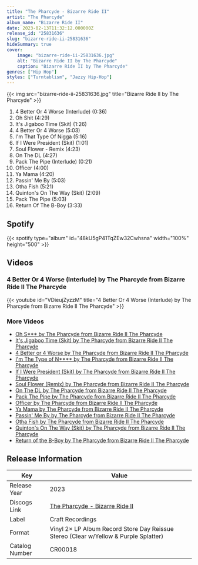 ```yaml
---
title: "The Pharcyde - Bizarre Ride II"
artist: "The Pharcyde"
album_name: "Bizarre Ride II"
date: 2023-02-13T11:32:12.000000Z
release_id: "25831636"
slug: "bizarre-ride-ii-25831636"
hideSummary: true
cover:
    image: "bizarre-ride-ii-25831636.jpg"
    alt: "Bizarre Ride II by The Pharcyde"
    caption: "Bizarre Ride II by The Pharcyde"
genres: ["Hip Hop"]
styles: ["Turntablism", "Jazzy Hip-Hop"]
---
```


{{< img src="bizarre-ride-ii-25831636.jpg" title="Bizarre Ride II by The Pharcyde" >}}

<!-- section break -->

1. 4 Better Or 4 Worse (Interlude) (0:36)
2. Oh Shit (4:29)
3. It's Jigaboo Time (Skit) (1:26)
4. 4 Better Or 4 Worse (5:03)
5. I'm That Type Of Nigga (5:16)
6. If I Were President (Skit) (1:01)
7. Soul Flower - Remix (4:23)
8. On The DL (4:27)
9. Pack The Pipe (Interlude) (0:21)
10. Officer (4:00)
11. Ya Mama (4:20)
12. Passin' Me By (5:03)
13. Otha Fish (5:21)
14. Quinton's On The Way (Skit) (2:09)
15. Pack The Pipe (5:03)
16. Return Of The B-Boy (3:33)

<!-- section break -->


## Spotify
{{< spotify type="album" id="48kU5gP41TqZEw32Cwhsna" width="100%" height="500" >}}



## Videos
### 4 Better Or 4 Worse (Interlude) by The Pharcyde from Bizarre Ride II The Pharcyde
{{< youtube id="VDieujZyzzM" title="4 Better Or 4 Worse (Interlude) by The Pharcyde from Bizarre Ride II The Pharcyde" >}}<br>

### More Videos

- [Oh S*** by The Pharcyde from Bizarre Ride II The Pharcyde](https://www.youtube.com/watch?v=QdANlTrjXBg)
- [It's Jigaboo Time (Skit) by The Pharcyde from Bizarre Ride II The Pharcyde](https://www.youtube.com/watch?v=emY7MNY3SIY)
- [4 Better or 4 Worse  by The Pharcyde from Bizarre Ride II The Pharcyde](https://www.youtube.com/watch?v=kg8YrFgtznU)
- [I'm The Type of N**** by The Pharcyde from Bizarre Ride II The Pharcyde](https://www.youtube.com/watch?v=4h-Uh1jdKYg)
- [If I Were President (Skit) by The Pharcyde from Bizarre Ride II The Pharcyde](https://www.youtube.com/watch?v=-s_u_A-PaNM)
- [Soul Flower (Remix) by The Pharcyde from Bizarre Ride II The Pharcyde](https://www.youtube.com/watch?v=VlJvt_uSrb4)
- [On The DL by The Pharcyde from Bizarre Ride II The Pharcyde](https://www.youtube.com/watch?v=Se2MfbzFJtc)
- [Pack The Pipe by The Pharcyde from Bizarre Ride II The Pharcyde](https://www.youtube.com/watch?v=3jXYwF6hl-I)
- [Officer by The Pharcyde from Bizarre Ride II The Pharcyde](https://www.youtube.com/watch?v=sby8NMiNlmo)
- [Ya Mama by The Pharcyde from Bizarre Ride II The Pharcyde](https://www.youtube.com/watch?v=g3SZK9-PfZw)
- [Passin' Me By by The Pharcyde from Bizarre Ride II The Pharcyde](https://www.youtube.com/watch?v=UYN1ODw4wM8)
- [Otha Fish by The Pharcyde from Bizarre Ride II The Pharcyde](https://www.youtube.com/watch?v=0ra4_t8kPXE)
- [Quinton's On The Way (Skit) by The Pharcyde from Bizarre Ride II The Pharcyde](https://www.youtube.com/watch?v=wh6WVMPrepY)
- [Return of the B-Boy by The Pharcyde from Bizarre Ride II The Pharcyde](https://www.youtube.com/watch?v=4NR4b1bbls4)


## Release Information
|  Key           | Value                                                |
| ---------------| ---------------------------------------------------- |
| Release Year   | 2023                                   |
| Discogs Link   | [The Pharcyde - Bizarre Ride II](https://www.discogs.com/release/25831636-The-Pharcyde-Bizarre-Ride-II) |
| Label          | Craft Recordings |
| Format         | Vinyl 2× LP Album Record Store Day Reissue Stereo (Clear w/Yellow & Purple Splatter) |
| Catalog Number | CR00018 |
